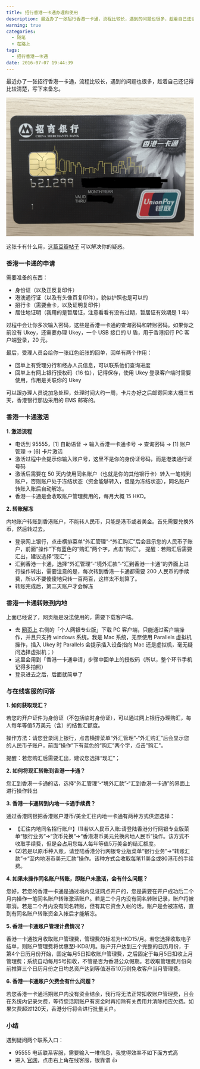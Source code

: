 ```yaml
---
title: 招行香港一卡通办理和使用
description: 最近办了一张招行香港一卡通，流程比较长，遇到的问题也很多，趁着自己还记得比较清楚，写下来备忘。
warning: true
categories:
  - 随笔
  - 在路上
tags:
  - 招行香港一卡通
date: 2016-07-07 19:44:39
---
```



最近办了一张招行香港一卡通，流程比较长，遇到的问题也很多，趁着自己还记得比较清楚，写下来备忘。

![香港招行一卡通](/blogimgs/2016/07/07/TB1oXtxKVXXXXXDXVXXXXXXXXXX-581-431.png)<!--<source src="//img.alicdn.com/tfs/TB1oXtxKVXXXXXDXVXXXXXXXXXX-581-431.png">-->

这张卡有什么用，[这篇豆瓣帖子](//www.douban.com/group/topic/36627938/) 可以解决你的疑惑。

<!--more-->

### 香港一卡通的申请

需要准备的东西：

- 身份证（以及正反复印件）
- 港澳通行证（以及有头像页复印件），貌似护照也是可以的
- 招行卡（需要金卡，以及证明复印件）
- 居住地证明（我用的是暂居证，注意看看有没有过期，暂居证有效期是 1 年）

过程中会让你多次输入密码，这些是香港一卡通的查询密码和转账密码。如果你之前没有 Ukey，还需要办理 Ukey，一个 USB 接口的 U 盾，用于香港招行 PC 客户端登录，20 元。

最后，受理人员会给你一张红色纸张的回单，回单有两个作用：

- 回单上有受理分行和经办人员信息，可以联系他们查询进度
- 回单上有网上银行授权码（16 位），记得保存，使用 Ukey 登录客户端时需要使用，作用是关联你的 Ukey

可以跟办理人员说加急处理，处理时间大约一周，卡片办好之后邮寄回来大概三五天，香港银行那边采用的 EMS 邮寄的。

### 香港一卡通激活

**1. 激活流程**

- 电话到 95555，[1] 自助语音 -> 输入香港一卡通卡号 -> 查询密码 -> [1] 账户管理 -> [6] 卡片激活
- 激活过程中会提示你输入账户号，这里不是你的身份证号码，而是港澳通行证号码
- 激活后需要在 50 天内使用同名账户（也就是你的其他银行卡）转入一笔钱到账户，否则账户处于冻结状态（资金能够转入，但是为冻结状态），同名账户转账入账后自动解冻。
- 香港一卡通是会收取账户管理费用的，每月大概 15 HKD。

**2. 转账解冻**

内地账户转账到香港账户，不能转人民币，只能是港币或者美金。首先需要兑换外币，然后转过去。

- 登录网上银行，点击横排菜单“外汇管理”-“外汇购汇”后会显示您的人民币子账户，前面“操作”下有蓝色的“购汇”两个字，点击"购汇"。
提醒：若购汇后需要汇出，建议选择“现汇”；
- 汇到香港一卡通，选择“外汇管理”-“境外汇款”-“汇到香港一卡通”的界面上进行操作转出，需要注意的是，每次转到香港一卡通都需要 200 人民币的手续费，所以不要傻傻地只转一百两百，这样太不划算了。
- 转账完成后，第二天账户才会解冻


### 香港一卡通转账到内地

上面已经说了，网页版是没法使用的，需要下载客户端。

- 去 [网页上](http://hb.cmbchina.com/) 右侧的「个人网银专业版」下载 PC 客户端，只能通过客户端操作，并且只支持 windows 系统。我是 Mac 系统，无奈使用 Parallels 虚拟机操作，插入 Ukey 时 Parallels 会提示插入设备指向 Mac 还是虚拟机，毫无疑问选择虚拟机；）
- 这里会用到「香港一卡通申请」步骤中回单上的授权码（所以，整个环节手机记得多拍照）
- 登录进去之后，后面就简单了

### 与在线客服的问答

**1. 如何获取现汇？**

若您的开户证件为身份证（不包括临时身份证），可以通过网上银行办理购汇，每人每年等值5万美元（含）的结售汇额度。

操作方法：请您登录网上银行，点击横排菜单“外汇管理”-“外汇购汇”后会显示您的人民币子账户，前面“操作”下有蓝色的“购汇”两个字，点击"购汇"。

提醒：若您购汇后需要汇出，建议您选择“现汇”；

**2. 如何将现汇转账到香港一卡通？**

您汇到香港一卡通的话，选择“外汇管理”-“境外汇款”-“汇到香港一卡通”的界面上进行操作转出

**3. 香港一卡通转到内地一卡通手续费？**

 通过香港网银把香港账户港币/美金汇往内地一卡通有两种方式供您选择：

- 【汇往内地同名招行账户】(1)若以人民币入账:请登陆香港分行网银专业版菜单“银行业务”→“货币兑换”→“香港港币美元兑换内地人民币”操作。该方式不收取手续费，但是会占用您每人每年等值5万美金的结汇额度。
- (2)若是以原币种入账，请登陆香港分行网银专业版菜单“银行业务”→“转账汇款”→“至内地港币美元汇款”操作。该种方式会收取每笔11美金或80港币的手续费。

**4. 如果未操作同名账户转账，即账户未激活，会有什么问题？**

您好，若您的香港一卡通是通过境内见证网点开户的，您是需要在开户成功后二个月内操作一笔同名账户转账激活账户。若是二个月内没有同名转账记录，账户将被取消。若是二个月内没有同名转账，但有其它资金入帐的话，账户是会被冻结，直到有同名账户转账资金入帐后才能解冻。

**5. 香港一卡通账户管理计费情况？**

香港一卡通按月收取账户管理费，管理费的标准为HKD15/月。若您选择收取电子结单，则账户管理费将优惠至HKD8/月。账户开户达到三个完整的日历月份，于第4个日历月份开始，固定每月5日扣收账户管理费，之后固定于每月5日扣收上月管理费；系统自动每月5号扣收，不管是否为香港公众假期。若收取管理费月份向前推算三个日历月份之日均总资产达到等值港币10万则免收客户当月管理费。

**6. 香港一卡通账户欠费会有什么问题？**

若您香港一卡通活期账户内没有资金结余，我行将无法正常扣收账户管理费，且会在系统内记录欠费，等待您活期账户有资金时再扣除有关费用并清除相应欠费。如果欠费超过120天，香港分行将会进行批量关户。


### 小结

遇到疑问两个联系入口：

- 95555 电话联系客服，需要输入一堆信息，我觉得效率不如下面方式高
- 进入 [官网](http://www.cmbchina.com/)，点击右上角在线客服，很靠谱 👍
